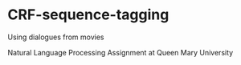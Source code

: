 # CRF-sequence-tagging
Using dialogues from movies


Natural Language Processing Assignment at Queen Mary University
